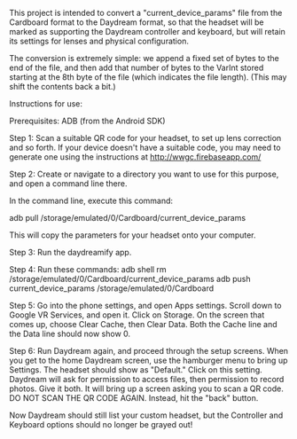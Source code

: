 This project is intended to convert a "current_device_params" file
from the Cardboard format to the Daydream format, so that the headset
will be marked as supporting the Daydream controller and keyboard,
but will retain its settings for lenses and physical configuration.

The conversion is extremely simple: we append a fixed set of bytes to
the end of the file, and then add that number of bytes to the VarInt 
stored starting at the 8th byte of the file (which indicates the file length).
(This may shift the contents back a bit.)

Instructions for use:

Prerequisites:
ADB (from the Android SDK)

Step 1: 
Scan a suitable QR code for your headset, to set up lens correction
and so forth. If your device doesn't have a suitable code, you
may need to generate one using the instructions at
http://wwgc.firebaseapp.com/


Step 2:
Create or navigate to a directory you want to use for this purpose,
and open a command line there.

In the command line, execute this command:

adb pull /storage/emulated/0/Cardboard/current_device_params

This will copy the parameters for your headset onto your computer.

Step 3:
Run the daydreamify app.

Step 4:
Run these commands:
adb shell rm /storage/emulated/0/Cardboard/current_device_params
adb push current_device_params /storage/emulated/0/Cardboard

Step 5:
Go into the phone settings, and open Apps settings.
Scroll down to Google VR Services, and open it.
Click on Storage.
On the screen that comes up, choose Clear Cache, then Clear Data.
Both the Cache line and the Data line should now show 0.

Step 6:
Run Daydream again, and proceed through the setup screens.
When you get to the home Daydream screen, use the hamburger menu to
bring up Settings. The headset should show as "Default."
Click on this setting. Daydream will ask for permission to access files,
then permission to record photos. Give it both. It will bring up a screen
asking you to scan a QR code.  DO NOT SCAN THE QR CODE AGAIN.
Instead, hit the "back" button.

Now Daydream should still list your custom headset, but the 
Controller and Keyboard options should no longer be grayed out!


